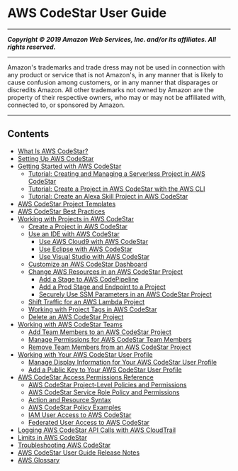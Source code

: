 # AWS CodeStar User Guide

-----
*****Copyright &copy; 2019 Amazon Web Services, Inc. and/or its affiliates. All rights reserved.*****

-----
Amazon's trademarks and trade dress may not be used in 
     connection with any product or service that is not Amazon's, 
     in any manner that is likely to cause confusion among customers, 
     or in any manner that disparages or discredits Amazon. All other 
     trademarks not owned by Amazon are the property of their respective
     owners, who may or may not be affiliated with, connected to, or 
     sponsored by Amazon.

-----
## Contents
+ [What Is AWS CodeStar?](welcome.md)
+ [Setting Up AWS CodeStar](setting-up.md)
+ [Getting Started with AWS CodeStar](getting-started.md)
   + [Tutorial: Creating and Managing a Serverless Project in AWS CodeStar](sam-tutorial.md)
   + [Tutorial: Create a Project in AWS CodeStar with the AWS CLI](cli-tutorial.md)
   + [Tutorial: Create an Alexa Skill Project in AWS CodeStar](alexa-tutorial.md)
+ [AWS CodeStar Project Templates](templates.md)
+ [AWS CodeStar Best Practices](best-practices.md)
+ [Working with Projects in AWS CodeStar](working-with-projects.md)
   + [Create a Project in AWS CodeStar](how-to-create-project.md)
   + [Use an IDE with AWS CodeStar](setting-up-ide.md)
      + [Use AWS Cloud9 with AWS CodeStar](setting-up-ide-cloud9.md)
      + [Use Eclipse with AWS CodeStar](setting-up-ide-ec.md)
      + [Use Visual Studio with AWS CodeStar](setting-up-ide-vs.md)
   + [Customize an AWS CodeStar Dashboard](how-to-customize.md)
   + [Change AWS Resources in an AWS CodeStar Project](how-to-change-project.md)
      + [Add a Stage to AWS CodePipeline](how-to-change-project-codepipeline.md)
      + [Add a Prod Stage and Endpoint to a Project](customize-ec2-multi-endpoints.md)
      + [Securely Use SSM Parameters in an AWS CodeStar Project](ssm-parameters.md)
   + [Shift Traffic for an AWS Lambda Project](how-to-modify-serverless-project.md)
   + [Working with Project Tags in AWS CodeStar](working-with-project-tags.md)
   + [Delete an AWS CodeStar Project](how-to-delete-project.md)
+ [Working with AWS CodeStar Teams](working-with-teams.md)
   + [Add Team Members to an AWS CodeStar Project](how-to-add-team-member.md)
   + [Manage Permissions for AWS CodeStar Team Members](how-to-manage-team-permissions.md)
   + [Remove Team Members from an AWS CodeStar Project](how-to-remove-team-member.md)
+ [Working with Your AWS CodeStar User Profile](working-with-user-info.md)
   + [Manage Display Information for Your AWS CodeStar User Profile](how-to-manage-user-pref.md)
   + [Add a Public Key to Your AWS CodeStar User Profile](how-to-add-ec2-key.md)
+ [AWS CodeStar Access Permissions Reference](access-permissions.md)
   + [AWS CodeStar Project-Level Policies and Permissions](access-permissions-proj.md)
   + [AWS CodeStar Service Role Policy and Permissions](access-permissions-service-role.md)
   + [Action and Resource Syntax](access-permissions-syntax.md)
   + [AWS CodeStar Policy Examples](adh-policy-examples.md)
   + [IAM User Access to AWS CodeStar](access-permissions-user.md)
   + [Federated User Access to AWS CodeStar](access-permissions-federated.md)
+ [Logging AWS CodeStar API Calls with AWS CloudTrail](logging-using-cloudtrail.md)
+ [Limits in AWS CodeStar](limits.md)
+ [Troubleshooting AWS CodeStar](troubleshooting.md)
+ [AWS CodeStar User Guide Release Notes](history.md)
+ [AWS Glossary](glossary.md)